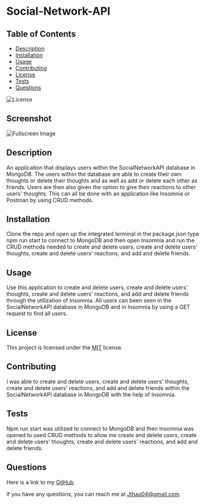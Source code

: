 # Social-Network-API

## Table of Contents
- [Description](#description)
- [Installation](#installation)
- [Usage](#usage)
- [Contributing](#contributing)
- [License](#license)
- [Tests](#tests)
- [Questions](#questions)

![License](https://img.shields.io/badge/License-MIT-yellow.svg)


## Screenshot
![Fullscreen Image]()

## Description

An application that displays users within the SocialNetworkAPI database in MongoDB. The users within the database are able to create their own thoughts or delete their thoughts and as well as add or delete each other as friends. Users are then also given the option to give their reactions to other users' thoughts. This can all be done with an application like Insomnia or Postman by using CRUD methods.

## Installation

Clone the repo and open up the integrated terminal in the package.json type npm run start to connect to MongoDB and then open Insomnia and run the CRUD methods needed to create and delete users, create and delete users' thoughts, create and delete users' reactions, and add and delete friends.

## Usage

Use this application to create and delete users, create and delete users' thoughts, create and delete users' reactions, and add and delete friends through the utilization of Insomnia. All users can been seen in the SocialNetworkAPI database in MongoDB and in Insomnia by using a GET request to find all users.

## License

This project is licensed under the [MIT]([License](https://opensource.org/licenses/MIT)) license.

## Contributing

I was able to create and delete users, create and delete users' thoughts, create and delete users' reactions, and add and delete friends within the SocialNetworkAPI database in MongoDB with the help of Insomnia. 

## Tests

Npm run start was utilized to connect to MongoDB and then Insomnia was opened to used CRUD methods to allow me create and delete users, create and delete users' thoughts, create and delete users' reactions, and add and delete friends.

## Questions
Here is a link to my [GitHub](https://github.com/Jthao04).

If you have any questions, you can reach me at [Jthao04@gmail.com](mailto:Jthao04@gmail.com).
